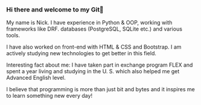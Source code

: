 ### Hi there and welcome to my Git👋

My name is Nick. I have experience in Python & OOP, working with frameworks like DRF. databases (PostgreSQL, SQLite etc.) and various tools.

I have also worked on front-end with HTML & CSS and Bootstrap. I am actively studying new technologies to get better in this field.

Interesting fact about me: I have taken part in exchange program FLEX and spent a year living and studying in the U. S. which also helped me get Advanced English level.

I believe that programming is more than just bit and bytes and it inspires me to learn something new every day!
